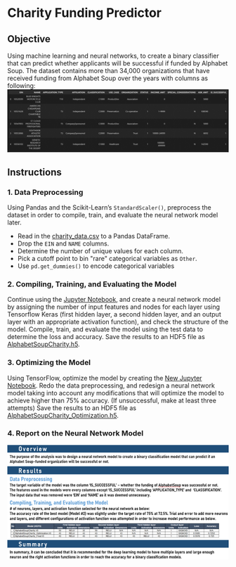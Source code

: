 # Charity Funding Predictor

## Objective
Using machine learning and neural networks, to create a binary classifier that can predict whether applicants will be successful if funded by Alphabet Soup. 
The dataset contains more than 34,000 organizations that have received funding from Alphabet Soup over the years with columns as following:
![Image](Resources/application_df.png)

## Instructions

### 1. Data Preprocessing
Using Pandas and the Scikit-Learn’s `StandardScaler()`, preprocess the dataset in order to compile, train, and evaluate the neural network model later.
* Read in the [charity_data.csv](Resources/charity_data.csv) to a Pandas DataFrame.
* Drop the `EIN` and `NAME` columns.
* Determine the number of unique values for each column.
* Pick a cutoff point to bin "rare" categorical variables as `Other`.
* Use `pd.get_dummies()` to encode categorical variables

### 2. Compiling, Training, and Evaluating the Model
Continue using the [Jupyter Notebook](Starter_Code.ipynb), and create a neural network model by assigning the number of input features and nodes for each layer using Tensorflow Keras (first hidden layer, a second hidden layer, and an output layer with an appropriate activation function), and check the structure of the model. Compile, train, and evaluate the model using the test data to determine the loss and accuracy. Save the results to an HDF5 file as [AlphabetSoupCharity.h5](Resources/AlphabetSoupCharity.h5).

### 3. Optimizing the Model
Using TensorFlow, optimize the model by creating the [New Jupyter Notebook](AlphabetSoupCharity_Optimzation.ipynb). Redo the data preprocessing, and redesign a neural network model taking into account any modifications that will optimize the model to achieve higher than 75% accuracy. (If unsuccessful, make at least three attempts) Save the results to an HDF5 file as [AlphabetSoupCharity_Optimization.h5](Resources/AlphabetSoupCharity_Optimization.h5).

### 4. Report on the Neural Network Model
![Image](Resources/Report.png)
